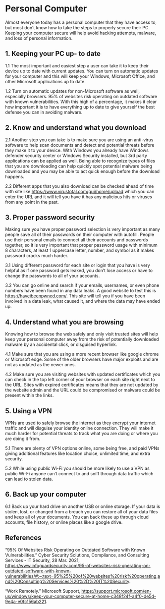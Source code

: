 # Personal Computer

Almost everyone today has a personal computer that they have access to, but most don’t know how to take the steps to properly secure their PC. Keeping your computer secure will help avoid hacking attempts, malware, and loss of personal information.

## 1. Keeping your PC up- to date

1.1 The most important and easiest step a user can take it to keep their device up to date with current updates. You can turn on automatic updates for your computer and this will keep your Windows, Microsoft Office, and other Microsoft applications up to date.

1.2 Turn on automatic updates for non-Microsoft software as well, especially browsers. 95% of websites risk operating on outdated software with known vulnerabilities. With this high of a percentage, it makes it clear how important it is to have everything up to date to give yourself the best defense you can in avoiding malware.

## 2. Know and understand what you download

2.1 Another step you can take is to make sure you are using an anti-virus software to help scan documents and detect and potential threats before they make it to your device. With Windows you already have Windows defender security center or Windows Security installed, but 3rd party applications can be applied as well. Being able to recognize types of files that you are downloading can help quickly spot potential malware being downloaded and you may be able to act quick enough before the download happens.

2.2 Different apps that you also download can be checked ahead of time with site like <https://www.virustotal.com/gui/home/upload> which you can enter the URL and it will tell you have it has any malicious hits or viruses from any point in the past.

## 3. Proper password security

Making sure you have proper password selection is very important as many people save all of their passwords on their computer with autofill. People use their personal emails to connect all their accounts and passwords together, so it is very important that proper password usage with minimum 8 characters, at least 1 uppercase letter, number, and symbol as it makes password cracks much harder.

3.1 Using different password for each site or login that you have is very helpful as if one password gets leaked, you don’t lose access or have to change the passwords to all of your accounts.

3.2 You can go online and search if your emails, usernames, or even phone numbers have been found in any data leaks. A good website to test this is <https://haveibeenpwned.com/>. This site will tell you if you have been involved in a data leak, what caused it, and where the data may have ended up.

## 4. Understand what you are browsing

Knowing how to browse the web safely and only visit trusted sites will help keep your personal computer away from the risk of potentially downloaded malware by an accidental click, or disguised hyperlink.

4.1 Make sure that you are using a more recent browser like google chrome or Microsoft edge. Some of the older browsers have major exploits and are not as updated as the newer ones.

4.2 Make sure you are visiting websites with updated certificates which you can check in the top left corner of your browser on each site right next to the URL. Sites with expired certificates means that they are not updated by the website admin and the URL could be compromised or malware could be present within the links.

## 5. Using a VPN

VPNs are used to safely browse the internet as they encrypt your internet traffic and will disguise your identity online connection. They will make it much harder for potential threats to track what you are doing or where you are doing it from.

5.1 There are plenty of VPN options online, some being free, and paid VPNs giving additional features like location choice, unlimited time, and extra security.

5.2 While using public Wi-Fi you should be more likely to use a VPN as public Wi-Fi anyone can’t connect to and sniff through data traffic which can lead to stolen data.

## 6. Back up your computer

6.1 Back up your hard drive on another USB or online storage. If your data is stolen, lost, or changed from a breach you can restore all of your data files and keep all of your documents. You can back these up through cloud accounts, file history, or online places like a google drive.

## References

“95% Of Websites Risk Operating on Outdated Software with Known Vulnerabilities.” Cyber Security Solutions, Compliance, and Consulting Services - IT Security, 28 Mar. 2021, <https://www.infoguardsecurity.com/95-of-websites-risk-operating-on-outdated-software-with-known-vulnerabilities/#:~:text=95%25%20of%20websites%20risk%20operating,and%20Consulting%20Services%20%2D%20IT%20Security>.

“Work Remotely.” Microsoft Support, <https://support.microsoft.com/en-us/windows/keep-your-computer-secure-at-home-c348f24f-a4f0-de5d-9e4a-e0fc156ab221>.

